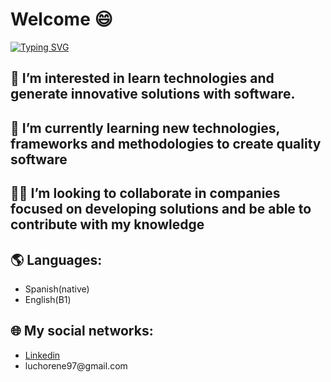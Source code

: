 # Welcome 😄
[![Typing SVG](https://readme-typing-svg.herokuapp.com?color=00D13B&width=750&lines=👋+Hi,+I’m+@LuisRenePanjon+and+I'm+Software+Engineer.+🖥)](https://git.io/typing-svg)
## 👀 I’m interested in learn technologies and generate innovative solutions with software.
## 🌱 I’m currently learning new technologies, frameworks and methodologies to create quality software
## 🧑‍💼 I’m looking to collaborate in companies focused on developing solutions and be able to contribute with my knowledge
<h2> 🌎 Languages:</h2> 
<ul>
  <li>Spanish(native)</li>
  <li>English(B1)</li>
</ul>
<h2> 🌐 My social networks:</h2>
<ul>
  <li><a href="https://www.linkedin.com/in/ren%C3%A9-panj%C3%B3n-a019b6174/" alt="linkedin">Linkedin</a></li>
  <li>luchorene97@gmail.com</li>
</ul>

<!---
LuisRenePanjon/LuisRenePanjon is a ✨ special ✨ repository because its `README.md` (this file) appears on your GitHub profile.
You can click the Preview link to take a look at your changes.
--->
